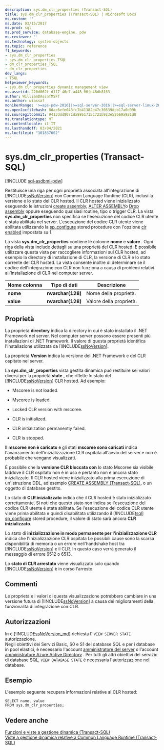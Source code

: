 ```yaml
---
description: sys.dm_clr_properties (Transact-SQL)
title: sys.dm_clr_properties (Transact-SQL) | Microsoft Docs
ms.custom: ''
ms.date: 03/15/2017
ms.prod: sql
ms.prod_service: database-engine, pdw
ms.reviewer: ''
ms.technology: system-objects
ms.topic: reference
f1_keywords:
- sys.dm_clr_properties
- sys.dm_clr_properties_TSQL
- dm_clr_properties_TSQL
- dm_clr_properties
dev_langs:
- TSQL
helpviewer_keywords:
- sys.dm_clr_properties dynamic management view
ms.assetid: 220d062f-d117-46e7-a448-06fe48db8163
author: WilliamDAssafMSFT
ms.author: wiassaf
monikerRange: '>=aps-pdw-2016||>=sql-server-2016||>=sql-server-linux-2017||=azuresqldb-mi-current'
ms.openlocfilehash: 8dac6efe043fc7b41382e47c30639dcb17a0d99b
ms.sourcegitcommit: 9413ddd8071da8861715c721b923e52669a921d8
ms.translationtype: MT
ms.contentlocale: it-IT
ms.lasthandoff: 03/04/2021
ms.locfileid: "101837602"
---
```

# <a name="sysdm_clr_properties-transact-sql"></a>sys.dm_clr_properties (Transact-SQL)
[!INCLUDE [sql-asdbmi-pdw](../../includes/applies-to-version/sql-asdbmi-pdw.md)]

  Restituisce una riga per ogni proprietà associata all'integrazione di [!INCLUDE[ssNoVersion](../../includes/ssnoversion-md.md)] con Common Language Runtime (CLR), inclusi la versione e lo stato del CLR hosted. Il CLR hosted viene inizializzato eseguendo le istruzioni [create assembly](../../t-sql/statements/create-assembly-transact-sql.md), [ALTER ASSEMBLY](../../t-sql/statements/alter-assembly-transact-sql.md)o [Drop assembly](../../t-sql/statements/drop-assembly-transact-sql.md) oppure eseguendo qualsiasi routine, tipo o trigger CLR. La vista **sys.dm_clr_properties** non specifica se l'esecuzione del codice CLR utente è stata abilitata nel server. L'esecuzione del codice CLR utente viene abilitata utilizzando la [sp_configure](../../relational-databases/system-stored-procedures/sp-configure-transact-sql.md) stored procedure con l'opzione [clr enabled](../../database-engine/configure-windows/clr-enabled-server-configuration-option.md) impostata su 1.  
  
 La vista **sys.dm_clr_properties** contiene le colonne **nome** e **valore** . Ogni riga della vista include dettagli su una proprietà del CLR hosted. È possibile utilizzare questa vista per raccogliere informazioni sul CLR hosted, ad esempio la directory di installazione di CLR, la versione di CLR e lo stato corrente del CLR hosted. La vista consente inoltre di determinare se il codice dell'integrazione con CLR non funziona a causa di problemi relativi all'installazione di CLR nel computer server.  
  
|Nome colonna|Tipo di dati|Descrizione|  
|-----------------|---------------|-----------------|  
|**nome**|**nvarchar(128)**|Nome della proprietà.|  
|**value**|**nvarchar(128)**|Valore della proprietà.|  
  
## <a name="properties"></a>Proprietà  
 La proprietà **directory** indica la directory in cui è stato installato il .NET Framework nel server. Nel computer server possono essere presenti più installazioni di .NET Framework. Il valore di questa proprietà identifica l'installazione utilizzata da [!INCLUDE[ssNoVersion](../../includes/ssnoversion-md.md)].  
  
 La proprietà **Version** indica la versione del .NET Framework e del CLR ospitato nel server.  
  
 La **sys.dm_clr_properties** vista gestita dinamica può restituire sei valori diversi per la proprietà **state** , che riflette lo stato del [!INCLUDE[ssNoVersion](../../includes/ssnoversion-md.md)] CLR hosted. Ad esempio:  
  
-   Mscoree is not loaded.  
  
-   Mscoree is loaded.  
  
-   Locked CLR version with mscoree.  
  
-   CLR is initialized.  
  
-   CLR initialization permanently failed.  
  
-   CLR is stopped.  
  
 Il **mscoree non è caricato** e gli stati **mscoree sono caricati** indica l'avanzamento dell'inizializzazione CLR ospitata all'avvio del server e non è probabile che vengano visualizzati.  
  
 È possibile che la **versione CLR bloccata con** lo stato Mscoree sia visibile laddove il CLR ospitato non è in uso e pertanto non è ancora stato inizializzato. Il CLR hosted viene inizializzato alla prima esecuzione di un'istruzione DDL, ad esempio [CREATE ASSEMBLY &#40;Transact-SQL&#41;](../../t-sql/statements/create-assembly-transact-sql.md), o un oggetto di database gestito.  
  
 Lo stato di **CLR inizializzato** indica che il CLR hosted è stato inizializzato correttamente. Si noti che questo stato non indica se l'esecuzione del codice CLR utente è stata abilitata. Se l'esecuzione del codice CLR utente viene prima abilitata e quindi disabilitata utilizzando il [!INCLUDE[tsql](../../includes/tsql-md.md)] [sp_configure](../../relational-databases/system-stored-procedures/sp-configure-transact-sql.md) stored procedure, il valore di stato sarà ancora **CLR inizializzato**.  
  
 Lo stato di **inizializzazione in modo permanente per l'inizializzazione CLR** indica che l'inizializzazione CLR ospitata Le possibili cause sono la scarsa disponibilità di memoria o un errore nell'handshake host tra [!INCLUDE[ssNoVersion](../../includes/ssnoversion-md.md)] e il CLR. In questo caso verrà generato il messaggio di errore 6512 o 6513.  
  
 Lo **stato di CLR arrestato** viene visualizzato solo quando [!INCLUDE[ssNoVersion](../../includes/ssnoversion-md.md)] è in corso l'arresto.  
  
## <a name="remarks"></a>Commenti  
 Le proprietà e i valori di questa visualizzazione potrebbero cambiare in una versione futura di [!INCLUDE[ssNoVersion](../../includes/ssnoversion-md.md)] a causa dei miglioramenti della funzionalità di integrazione con CLR.  
  
## <a name="permissions"></a>Autorizzazioni  
  
In è [!INCLUDE[ssNoVersion_md](../../includes/ssnoversion-md.md)] richiesta l' `VIEW SERVER STATE` autorizzazione.   
Negli obiettivi dei Servizi Basic, S0 e S1 del database SQL e per i database in pool elastici, è necessario l'account [amministratore del server](/azure/azure-sql/database/logins-create-manage#existing-logins-and-user-accounts-after-creating-a-new-database) o l'account [amministratore Azure Active Directory](/azure/azure-sql/database/authentication-aad-overview#administrator-structure) . Per tutti gli altri obiettivi del servizio di database SQL, `VIEW DATABASE STATE` è necessaria l'autorizzazione nel database.   

## <a name="examples"></a>Esempio  
 L'esempio seguente recupera informazioni relative al CLR hosted:  
  
```  
SELECT name, value   
FROM sys.dm_clr_properties;  
```  
  
## <a name="see-also"></a>Vedere anche  
 [Funzioni e viste a gestione dinamica &#40;Transact-SQL&#41;](~/relational-databases/system-dynamic-management-views/system-dynamic-management-views.md)   
 [Viste a gestione dinamica relative a Common Language Runtime &#40;Transact-SQL&#41;](../../relational-databases/system-dynamic-management-views/common-language-runtime-related-dynamic-management-views-transact-sql.md)  
  
